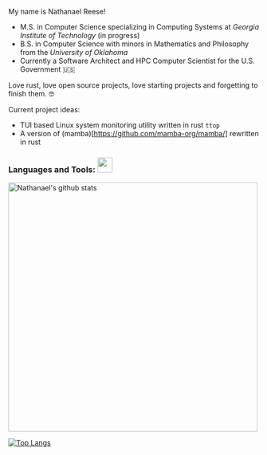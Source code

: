 <!-- Greeting -->
My name is Nathanael Reese!

- M.S. in Computer Science specializing in Computing Systems at *Georgia Institute of Technology* (in progress)
- B.S. in Computer Science with minors in Mathematics and Philosophy from the *University of Oklahoma*
- Currently a Software Architect and HPC Computer Scientist for the U.S. Government 🇺🇸

Love rust, love open source projects, love starting projects and forgetting to finish them. 🤓

Current project ideas:
* TUI based Linux system monitoring utility written in rust `ttop`
* A version of (mamba)[https://github.com/mamba-org/mamba/] rewritten in rust

 ### Languages and Tools: <img src="https://media.giphy.com/media/WUlplcMpOCEmTGBtBW/giphy.gif" width="30">
<p> <!-- GitHub README Stats -->
  <a href="https://github.com/netanelreese?tab=repositories">
    <img width="500" height="auto" align="center" alt="Nathanael's github stats" 
         src="https://github-readme-stats.vercel.app/api?username=netanelreese&show_icons=true&theme=algolia&count_private=true" />
    <!-- <img width="30%" height="auto" align="right" alt="Nathanael's github stats" 
         src="https://github-readme-stats.vercel.app/api/top-langs/?username=netanelreese&layout=compact" />
NOTE: Top languages does not indicate my skill level or something like that, it's a github metric of which languages i have the most code on github. -->
  </a>
   
[![Top Langs](https://github-readme-stats.vercel.app/api/top-langs/?username=netanelreese&langs_count=8&hide_progress=true&theme=radical)](https://github.com/netanelreese/github-readme-stats)

 
<!--
**netanelreese/netanelreese** is a ✨ _special_ ✨ repository because its `README.md` (this file) appears on your GitHub profile.

Here are some ideas to get you started:

- 🔭 I’m currently working on ...
- 🌱 I’m currently learning ...
- 👯 I’m looking to collaborate on ...
- 🤔 I’m looking for help with ...
- 💬 Ask me about ...
- 📫 How to reach me: ...
- 😄 Pronouns: ...
- ⚡ Fun fact: ...
-->

